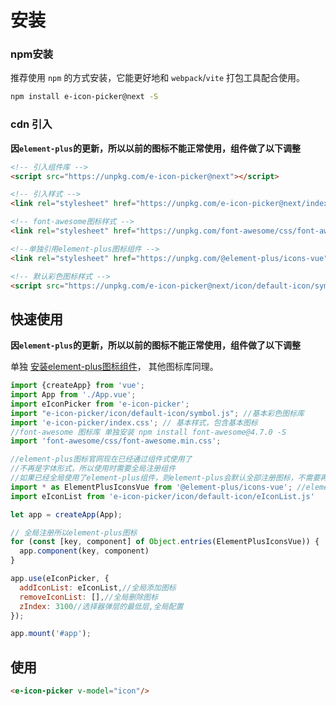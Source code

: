 # 安装

### npm安装

推荐使用 `npm` 的方式安装，它能更好地和 `webpack`/`vite` 打包工具配合使用。

```bash
npm install e-icon-picker@next -S
```

### cdn 引入

**因`element-plus`的更新，所以以前的图标不能正常使用，组件做了以下调整**

```html
<!-- 引入组件库 -->
<script src="https://unpkg.com/e-icon-picker@next"></script>

<!-- 引入样式 -->
<link rel="stylesheet" href="https://unpkg.com/e-icon-picker@next/index.css">

<!-- font-awesome图标样式 -->
<link rel="stylesheet" href="https://unpkg.com/font-awesome/css/font-awesome.min.css">

<!--单独引用element-plus图标组件 -->
<link rel="stylesheet" href="https://unpkg.com/@element-plus/icons-vue">

<!-- 默认彩色图标样式 -->
<script src="https://unpkg.com/e-icon-picker@next/icon/default-icon/symbol.js"></script>
```

## 快速使用

**因`element-plus`的更新，所以以前的图标不能正常使用，组件做了以下调整**
>
单独 [安装element-plus图标组件](https://element-plus.gitee.io/zh-CN/component/icon.html#%E4%BD%BF%E7%94%A8%E5%8C%85%E7%AE%A1%E7%90%86%E5%99%A8)， 其他图标库同理。

```js
import {createApp} from 'vue';
import App from './App.vue';
import eIconPicker from 'e-icon-picker';
import "e-icon-picker/icon/default-icon/symbol.js"; //基本彩色图标库
import 'e-icon-picker/index.css'; // 基本样式，包含基本图标
//font-awesome 图标库 单独安装 npm install font-awesome@4.7.0 -S
import 'font-awesome/css/font-awesome.min.css';

//element-plus图标官网现在已经通过组件式使用了
//不再是字体形式，所以使用时需要全局注册组件
//如果已经全局使用了element-plus组件，则element-plus会默认全部注册图标，不需要再去安装图标库注册
import * as ElementPlusIconsVue from '@element-plus/icons-vue'; //element-plus 图标库
import eIconList from 'e-icon-picker/icon/default-icon/eIconList.js'

let app = createApp(App);

// 全局注册所以element-plus图标
for (const [key, component] of Object.entries(ElementPlusIconsVue)) {
  app.component(key, component)
}

app.use(eIconPicker, {
  addIconList: eIconList,//全局添加图标
  removeIconList: [],//全局删除图标
  zIndex: 3100//选择器弹层的最低层,全局配置
});

app.mount('#app');
```

## 使用

```html
<e-icon-picker v-model="icon"/>
```
